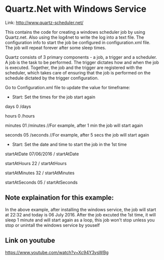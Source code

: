 # Quartz.Net with Windows Service
Link: http://www.quartz-scheduler.net/

This contains the code for creating a windows scheduler job by using Quartz.net. Also using the log4net to write the log into a text file. The configuration info to start the job be configured in configuration.xml file. The job will repeat forever after some sleep times.

Quartz consists of 3 primary components - a job, a trigger and a scheduler. A job is the task to be performed. The trigger dictates how and when the job is executed. Together, the job and the trigger are registered with the scheduler, which takes care of ensuring that the job is performed on the schedule dictated by the trigger configuration.

Go to Configuration.xml file to update the value for timeframe:


+ Start: Set the times for the job start again

days 0 /days

hours 0 /hours

minutes 01 /minutes //For example, after 1 min the job will start again

seconds 05 /seconds //For example, after 5 secs the job will start again


+ Start: Set the date and time to start the job in the 1st time

startAtDate 07/06/2016 / startAtDate

startAtHours 22 / startAtHours

startAtMinutes 32 / startAtMinutes

startAtSeconds 05 / startAtSeconds


Note explaination for this example:
----------------------------------
In the above example, after installing the windows service, the job will
start at 22:32 and today is 06 July 2016. After the job excuted the 1st time, it will sleep 1 minute
and will start again as a loop, this job won't stop unless you stop or unintall the windows service by youself

Link on youtube
---------------
https://www.youtube.com/watch?v=Xc94Y3ysWBg


